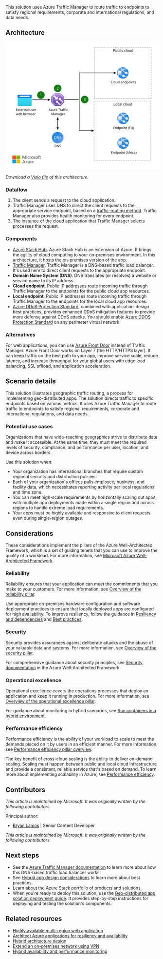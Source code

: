This solution uses Azure Traffic Manager to route traffic to endpoints to satisfy regional requirements, corporate and international regulations, and data needs.

## Architecture

![Diagram that shows an architecture for geographic traffic routing.](../hybrid/media/hybrid-geo-distributed.svg)

*Download a [Visio file](https://arch-center.azureedge.net/hybrid-geo-distributed.vsdx) of this architecture.*

### Dataflow

1. The client sends a request to the cloud application.
1. Traffic Manager uses DNS to direct the client requests to the appropriate service endpoint, based on a [traffic-routing method](/azure/traffic-manager/traffic-manager-routing-methods). Traffic Manager also provides health monitoring for every endpoint.
1. The instance of the cloud application that Traffic Manager selects processes the request.

### Components

* [Azure Stack Hub](https://azure.microsoft.com/products/azure-stack/hub). Azure Stack Hub is an extension of Azure. It brings the agility of cloud computing to your on-premises environment. In this architecture, it hosts the on-premises version of the app.
* [Traffic Manager](https://azure.microsoft.com/products/traffic-manager). Traffic Manager is a DNS-based traffic load balancer. It's used here to direct client requests to the appropriate endpoint.
* **Domain Name System (DNS)**. DNS translates (or resolves) a website or service name to its IP address.
* **Cloud endpoint**. Public IP addresses route incoming traffic through Traffic Manager to the endpoints for the public cloud app resources.
* **Local endpoint**. Public IP addresses route incoming traffic through Traffic Manager to the endpoints for the local cloud app resources.
* [Azure DDoS Protection Standard](/azure/ddos-protection/ddos-protection-overview), combined with application-design best practices, provides enhanced DDoS mitigation features to provide more defense against DDoS attacks. You should enable [Azure DDOS Protection Standard](/azure/ddos-protection/ddos-protection-overview) on any perimeter virtual network.

### Alternatives

For web applications, you can use [Azure Front Door](https://azure.microsoft.com/products/frontdoor) instead of Traffic Manager. Azure Front Door works on Layer 7 (the HTTP/HTTPS layer). It can keep traffic on the best path to your app, improve service scale, reduce latency, and increase throughput for your global users with edge load balancing, SSL offload, and application acceleration.

## Scenario details

This solution illustrates geographic traffic routing, a process for implementing geo-distributed apps. The solution directs traffic to specific endpoints based on various metrics. It uses Azure Traffic Manager to route traffic to endpoints to satisfy regional requirements, corporate and international regulations, and data needs.

### Potential use cases

Organizations that have wide-reaching geographies strive to distribute data and make it accessible. At the same time, they must meet the required levels of security, compliance, and performance per user, location, and device across borders.

Use this solution when:

* Your organization has international branches that require custom regional security and distribution policies.
* Each of your organization's offices pulls employee, business, and facility data, which necessitates reporting activity per local regulations and time zone.
* You can meet high-scale requirements by horizontally scaling out apps, with multiple app deployments made within a single region and across regions to handle extreme load requirements.
* Your apps must be highly available and responsive to client requests even during single-region outages.

## Considerations

These considerations implement the pillars of the Azure Well-Architected Framework, which is a set of guiding tenets that you can use to improve the quality of a workload. For more information, see [Microsoft Azure Well-Architected Framework](/azure/architecture/framework).

### Reliability

Reliability ensures that your application can meet the commitments that you make to your customers. For more information, see [Overview of the reliability pillar](/azure/architecture/framework/resiliency/overview).

Use appropriate on-premises hardware configuration and software deployment practices to ensure that locally deployed apps are configured for high availability. To improve resiliency, follow the guidance in [Resiliency and dependencies](/azure/architecture/framework/resiliency/design-resiliency) and [Best practices](/azure/architecture/framework/resiliency/design-best-practices).

### Security

Security provides assurances against deliberate attacks and the abuse of your valuable data and systems. For more information, see [Overview of the security pillar](/azure/architecture/framework/security/overview).

For comprehensive guidance about security principles, see [Security documentation](/azure/architecture/framework/security) in the Azure Well-Architected Framework.

### Operational excellence

Operational excellence covers the operations processes that deploy an application and keep it running in production. For more information, see [Overview of the operational excellence pillar](/azure/architecture/framework/devops/overview).

For guidance about monitoring in hybrid scenarios, see [Run containers in a hybrid environment](../../hybrid/hybrid-containers.yml).

### Performance efficiency

Performance efficiency is the ability of your workload to scale to meet the demands placed on it by users in an efficient manner. For more information, see [Performance efficiency pillar overview](/azure/architecture/framework/scalability/overview).

The key benefit of cross-cloud scaling is the ability to deliver on-demand scaling. Scaling must happen between public and local cloud infrastructure and provide a consistent, reliable service that's based on demand. To learn more about implementing scalability in Azure, see [Performance efficiency](/azure/architecture/framework/scalability).

## Contributors

*This article is maintained by Microsoft. It was originally written by the following contributors.*

Principal author:

* [Bryan Lamos](https://www.linkedin.com/in/bryanlamos) | Senior Content Developer

*This article is maintained by Microsoft. It was originally written by the following contributors.* 

## Next steps

* See the [Azure Traffic Manager documentation](/azure/traffic-manager/traffic-manager-overview) to learn more about how this DNS-based traffic load balancer works.
* See [Hybrid app design considerations](/hybrid/app-solutions/overview-app-design-considerations) to learn more about best practices.
* Learn about the [Azure Stack portfolio of products and solutions](/azure-stack).
* When you're ready to deploy this solution, use the [Geo-distributed app solution deployment guide](/azure/architecture/hybrid/deployments/solution-deployment-guide-geo-distributed). It provides step-by-step instructions for deploying and testing the solution's components.

## Related resources

* [Highly available multi-region web application](../../web-apps/app-service/architectures/multi-region.yml)
* [Architect Azure applications for resiliency and availability](/azure/architecture/reliability/architect)
* [Hybrid architecture design](../../hybrid/hybrid-start-here.md)
* [Extend an on-premises network using VPN](/azure/expressroute/expressroute-howto-coexist-resource-manager)
* [Hybrid availability and performance monitoring](../../hybrid/hybrid-containers.yml)
